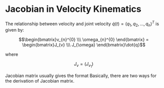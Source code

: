 # Jacobian in Velocity Kinematics

The relationship between velocity and joint velocity $\dot{q}(t)=(q_{1}, q_{2}, ..., q_{n})^{T}$ is given by:

$$\begin{bmatrix}v_{n}^{0} \\\ \omega_{n}^{0} \end{bmatrix} = \begin{bmatrix}J_{v} \\\ J_{\omega} \end{bmatrix}\dot{q}$$

where

$$J_{v}=(J_{v_{1}})$$

Jacobian matrix usually gives the format
Basically, there are two ways for the derivation of Jacobian matrix.
